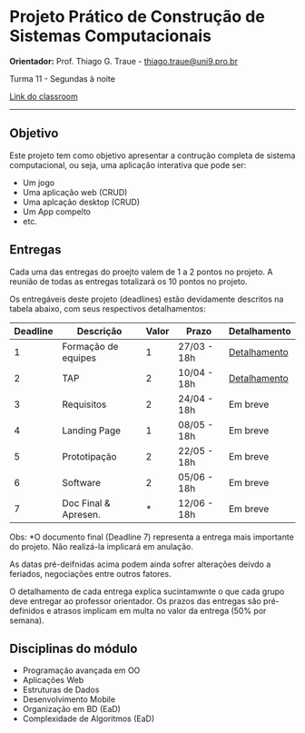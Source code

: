 # Projeto Prático de Construção de Sistemas Computacionais

**Orientador:** Prof. Thiago G. Traue - thiago.traue@uni9.pro.br

Turma 11 - Segundas à noite

[Link do classroom](https://classroom.google.com/c/NTkzODc0ODkzNDAy?cjc=orpmqxb)

***

## Objetivo

Este projeto tem como objetivo apresentar a contrução completa de sistema computacional, ou seja, uma aplicação interativa que pode ser:

- Um jogo
- Uma aplicação web (CRUD)
- Uma aplcação desktop (CRUD)
- Um App compelto
- etc.

## Entregas

Cada uma das entregas do proejto valem de 1 a 2 pontos no projeto. A reunião de todas as entregas totalizará os 10 pontos no projeto.

Os entregáveis deste projeto (deadlines) estão devidamente descritos na tabela abaixo, com seus respectivos detalhamentos:

| Deadline | Descrição           | Valor | Prazo       | Detalhamento |
|----------|---------------------|-------|-------------|--------------|
| 1        | Formação de equipes | 1     | 27/03 - 18h | [Detalhamento](https://docs.google.com/document/d/1RVBb8Yz8n6fgFCbADvU66IMxQQrls4_NM40XVk5GVH4) |
| 2        | TAP                 | 2     | 10/04 - 18h | [Detalhamento](https://docs.google.com/document/d/1IKGebm_Yt2GA-foI36DcZ6Euni085DixTnMqdYTMLSI) |
| 3        | Requisitos          | 2     | 24/04 - 18h | Em breve     |
| 4        | Landing Page        | 1     | 08/05 - 18h | Em breve     |
| 5        | Prototipação        | 2     | 22/05 - 18h | Em breve     |
| 6        | Software            | 2     | 05/06 - 18h | Em breve     |
| 7        | Doc Final & Apresen.| *     | 12/06 - 18h | Em breve     |

 Obs: *O documento final (Deadline 7) representa a entrega mais importante do projeto. Não realizá-la implicará em anulação.

 As datas pré-deifnidas acima podem ainda sofrer alterações deivdo a feriados, negociações entre outros fatores.

 O detalhamento de cada entrega explica sucintamwnte o que cada grupo deve entregar ao professor orientador. Os prazos das entregas são pré-definidos e atrasos implicam em multa no valor da entrega (50% por semana).

## Disciplinas do módulo

- Programação avançada em OO
- Aplicações Web
- Estruturas de Dados
- Desenvolvimento Mobile
- Organização em BD (EaD)
- Complexidade de Algoritmos (EaD)
